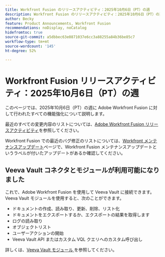 ```yaml
---
title: Workfront Fusion のリリースアクティビティ：2025年10月6日（PT）の週
description: Workfront Fusion のリリースアクティビティ：2025年10月6日（PT）の週
author: Becky
feature: Product Announcements, Workfront Fusion
recommendations: noDisplay, noCatalog
hidefromtoc: true
source-git-commit: a5dbbec63e0871037e6cc3a88255a84b36be85c7
workflow-type: tm+mt
source-wordcount: '145'
ht-degree: 52%

---
```


# Workfront Fusion リリースアクティビティ：2025年10月6日（PT）の週

このページでは、2025年10月6日（PT）の週に Adobe Workfront Fusion に対して行われたすべての機能強化について説明します。

最近のすべての変更内容のリストについては、[Adobe Workfront Fusion リリースアクティビティ](/help/workfront-fusion/fusion-product-releases/fusion-release-activity.md)を参照してください。

Workfront Fusion での最近のバグ修正のリストについては、[Workfront メンテナンスアップデート](https://experienceleague.adobe.com/en/docs/workfront-known-issues/releases/current-updates)ページで、Workfront Fusion メンテナンスアップデートというラベルが付いたアップデートがあるか確認してください。


## Veeva Vault コネクタとモジュールが利用可能になりました

これで、Adobe Workfront Fusion を使用して Veeva Vault に接続できます。 Veeva Vault モジュールを使用すると、次のことができます。

* ドキュメントの作成、読み取り、更新、削除、リスト化
* ドキュメントをエクスポートするか、エクスポートの結果を取得します
* ログの読み取り
* オブジェクトリスト
* ユーザーアクションの開始
* Veeva Vault API またはカスタム VQL クエリへのカスタム呼び出し

詳しくは、[Veeva Vault モジュール ](/help/workfront-fusion/references/apps-and-modules/third-party-connectors/veeva-vault-modules.md) を参照してください。
